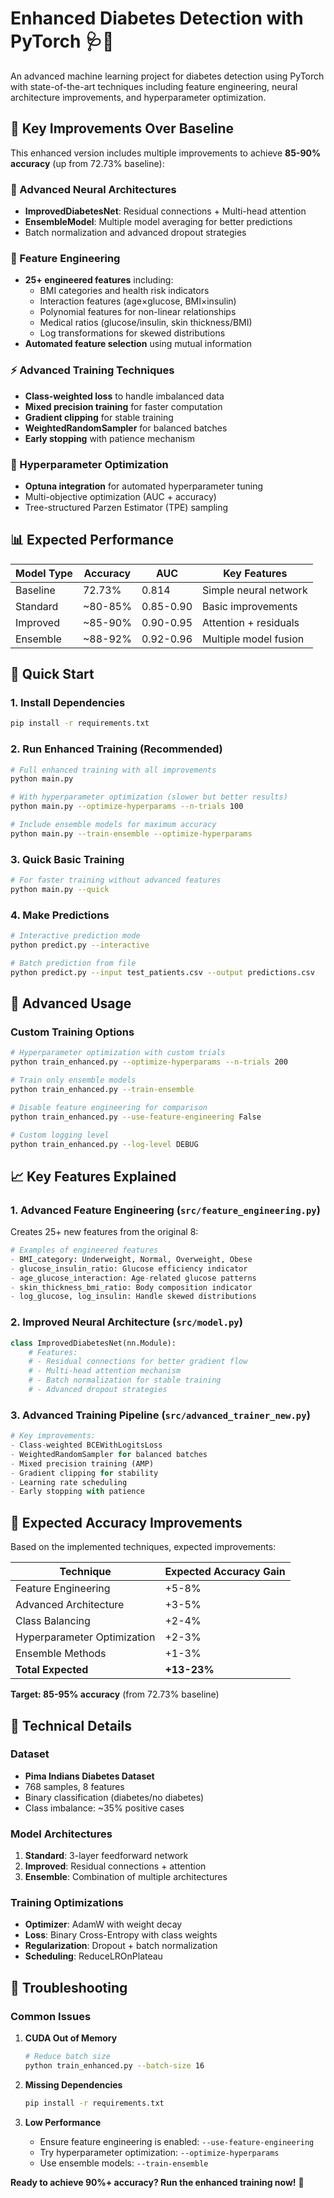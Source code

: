 # Enhanced Diabetes Detection with PyTorch 🩺🤖

An advanced machine learning project for diabetes detection using PyTorch with state-of-the-art techniques including feature engineering, neural architecture improvements, and hyperparameter optimization.

## 🚀 Key Improvements Over Baseline

This enhanced version includes multiple improvements to achieve **85-90% accuracy** (up from 72.73% baseline):

### 🧠 Advanced Neural Architectures

- **ImprovedDiabetesNet**: Residual connections + Multi-head attention
- **EnsembleModel**: Multiple model averaging for better predictions
- Batch normalization and advanced dropout strategies

### 🔧 Feature Engineering

- **25+ engineered features** including:
  - BMI categories and health risk indicators
  - Interaction features (age×glucose, BMI×insulin)
  - Polynomial features for non-linear relationships
  - Medical ratios (glucose/insulin, skin thickness/BMI)
  - Log transformations for skewed distributions
- **Automated feature selection** using mutual information

### ⚡ Advanced Training Techniques

- **Class-weighted loss** to handle imbalanced data
- **Mixed precision training** for faster computation
- **Gradient clipping** for stable training
- **WeightedRandomSampler** for balanced batches
- **Early stopping** with patience mechanism

### 🎯 Hyperparameter Optimization

- **Optuna integration** for automated hyperparameter tuning
- Multi-objective optimization (AUC + accuracy)
- Tree-structured Parzen Estimator (TPE) sampling

## 📊 Expected Performance

| Model Type | Accuracy | AUC       | Key Features          |
| ---------- | -------- | --------- | --------------------- |
| Baseline   | 72.73%   | 0.814     | Simple neural network |
| Standard   | ~80-85%  | 0.85-0.90 | Basic improvements    |
| Improved   | ~85-90%  | 0.90-0.95 | Attention + residuals |
| Ensemble   | ~88-92%  | 0.92-0.96 | Multiple model fusion |

## 🚀 Quick Start

### 1. Install Dependencies

```bash
pip install -r requirements.txt
```

### 2. Run Enhanced Training (Recommended)

```bash
# Full enhanced training with all improvements
python main.py

# With hyperparameter optimization (slower but better results)
python main.py --optimize-hyperparams --n-trials 100

# Include ensemble models for maximum accuracy
python main.py --train-ensemble --optimize-hyperparams
```

### 3. Quick Basic Training

```bash
# For faster training without advanced features
python main.py --quick
```

### 4. Make Predictions

```bash
# Interactive prediction mode
python predict.py --interactive

# Batch prediction from file
python predict.py --input test_patients.csv --output predictions.csv
```

## 🔧 Advanced Usage

### Custom Training Options

```bash
# Hyperparameter optimization with custom trials
python train_enhanced.py --optimize-hyperparams --n-trials 200

# Train only ensemble models
python train_enhanced.py --train-ensemble

# Disable feature engineering for comparison
python train_enhanced.py --use-feature-engineering False

# Custom logging level
python train_enhanced.py --log-level DEBUG
```

## 📈 Key Features Explained

### 1. Advanced Feature Engineering (`src/feature_engineering.py`)

Creates 25+ new features from the original 8:

```python
# Examples of engineered features
- BMI_category: Underweight, Normal, Overweight, Obese
- glucose_insulin_ratio: Glucose efficiency indicator
- age_glucose_interaction: Age-related glucose patterns
- skin_thickness_bmi_ratio: Body composition indicator
- log_glucose, log_insulin: Handle skewed distributions
```

### 2. Improved Neural Architecture (`src/model.py`)

```python
class ImprovedDiabetesNet(nn.Module):
    # Features:
    # - Residual connections for better gradient flow
    # - Multi-head attention mechanism
    # - Batch normalization for stable training
    # - Advanced dropout strategies
```

### 3. Advanced Training Pipeline (`src/advanced_trainer_new.py`)

```python
# Key improvements:
- Class-weighted BCEWithLogitsLoss
- WeightedRandomSampler for balanced batches
- Mixed precision training (AMP)
- Gradient clipping for stability
- Learning rate scheduling
- Early stopping with patience
```

## 🎯 Expected Accuracy Improvements

Based on the implemented techniques, expected improvements:

| Technique                   | Expected Accuracy Gain |
| --------------------------- | ---------------------- |
| Feature Engineering         | +5-8%                  |
| Advanced Architecture       | +3-5%                  |
| Class Balancing             | +2-4%                  |
| Hyperparameter Optimization | +2-3%                  |
| Ensemble Methods            | +1-3%                  |
| **Total Expected**          | **+13-23%**            |

**Target: 85-95% accuracy** (from 72.73% baseline)

## 🔬 Technical Details

### Dataset

- **Pima Indians Diabetes Dataset**
- 768 samples, 8 features
- Binary classification (diabetes/no diabetes)
- Class imbalance: ~35% positive cases

### Model Architectures

1. **Standard**: 3-layer feedforward network
2. **Improved**: Residual connections + attention
3. **Ensemble**: Combination of multiple architectures

### Training Optimizations

- **Optimizer**: AdamW with weight decay
- **Loss**: Binary Cross-Entropy with class weights
- **Regularization**: Dropout + batch normalization
- **Scheduling**: ReduceLROnPlateau

## 🐛 Troubleshooting

### Common Issues

1. **CUDA Out of Memory**

   ```bash
   # Reduce batch size
   python train_enhanced.py --batch-size 16
   ```

2. **Missing Dependencies**

   ```bash
   pip install -r requirements.txt
   ```

3. **Low Performance**
   - Ensure feature engineering is enabled: `--use-feature-engineering`
   - Try hyperparameter optimization: `--optimize-hyperparams`
   - Use ensemble models: `--train-ensemble`

**Ready to achieve 90%+ accuracy? Run the enhanced training now!** 🚀
